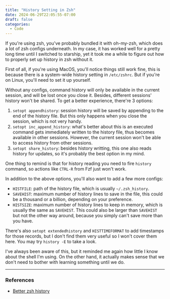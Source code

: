 ```yaml
---
title: "History Setting in Zsh"
date: 2024-06-29T22:05:55-07:00
draft: false
categories:
  - Code
---
```


If you're using zsh, you've probably bundled it with oh-my-zsh, which does a lot of zsh configs underneath. In my case, it has worked well for a pretty long time until I switched to starship, yet it took me a while to figure out how to properly set up history in zsh without it.

First of all, if you're using MacOS, you'll notice things still work fine, this is because there is a system-wide history setting in `/etc/zshrc`. But if you're on Linux, you'll need to set it up yourself.

Without any configs, command history will only be available in the current session, and will be lost once you close it. Besides, different sessions' history won't be shared. To get a better experience, there're 3 options:

1. `setopt appendhistory`: session history will be saved by appending to the end of the history file. But this only happens when you close the session, which is not very handy.
2. `setopt inc_append_history`: what's better about this is an executed command gets immediately written to the history file, thus becomes available in other sessions. However, the current session won't be able to access history from other sessions.
3. `setopt share_history`: besides history writting, this one also reads history for updates, so it's probably the best option in my mind.

One thing to remind is that for history reading you need to fire `history` command, so actions like `CTRL-R` from Fzf just won't work.

In addition to the above options, you'll also want to add a few more configs:

- `HISTFILE`: path of the history file, which is usually `~/.zsh_history`.
- `SAVEHIST`: maximum number of history lines to save in the file, this could be a thousand or a billion, depending on your preference.
- `HISTSIZE`: maximum number of history lines to keep in memory, which is usually the same as `SAVEHIST`. This could also be larger than `SAVEHIST` but not the other way around, because you simply can't save more than you have.

There's also `setopt extendedhistory` and `HISTTIMEFORMAT` to add timestamps for those records, but I don't find them very useful so I won't cover them here. You may try `history -E` to take a look.

I've always been aware of this, but it reminded me again how little I know about the shell I'm using. On the other hand, it actually makes sense that we don't need to bother with learning something until we do.

---

### References

- [Better zsh history](https://www.soberkoder.com/better-zsh-history/)

